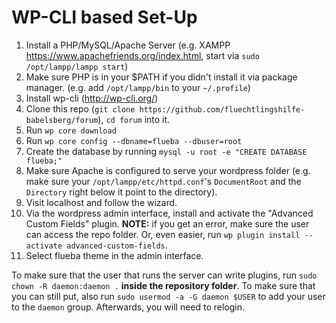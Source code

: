 # WP-CLI based Set-Up

1. Install a PHP/MySQL/Apache Server (e.g. XAMPP https://www.apachefriends.org/index.html, start via `sudo /opt/lampp/lampp start`)
2. Make sure PHP is in your $PATH if you didn't install it via package manager. (e.g. add `/opt/lampp/bin` to your `~/.profile`)
3. Install wp-cli (http://wp-cli.org/)
4. Clone this repo (`git clone https://github.com/fluechtlingshilfe-babelsberg/forum`), `cd forum` into it.
5. Run `wp core download`
6. Run `wp core config --dbname=flueba --dbuser=root`
7. Create the database by running `mysql -u root -e "CREATE DATABASE flueba;"`
8. Make sure Apache is configured to serve your wordpress folder (e.g. make sure your `/opt/lampp/etc/httpd.conf`'s `DocumentRoot` and the `Directory` right below it point to the directory).
9. Visit localhost and follow the wizard.
10. Via the wordpress admin interface, install and activate the "Advanced Custom Fields" plugin. **NOTE:** if you get an error, make sure the user can access the repo folder. Or, even easier, run `wp plugin install --activate advanced-custom-fields`.
10. Select flueba theme in the admin interface.

To make sure that the user that runs the server can write plugins, run `sudo chown -R daemon:daemon .` **inside the repository folder**. To make sure that you can still put, also run `sudo usermod -a -G daemon $USER` to add your user to the `daemon` group. Afterwards, you will need to relogin.

